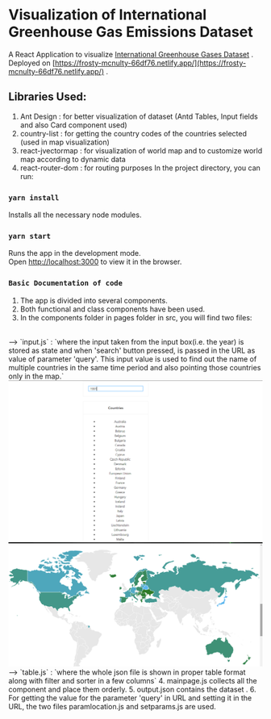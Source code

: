 # Visualization of International Greenhouse Gas Emissions Dataset

A React Application to visualize [International Greenhouse Gases Dataset](https://www.kaggle.com/unitednations/international-greenhouse-gas-emissions) .
<br>
Deployed on [https://frosty-mcnulty-66df76.netlify.app/](https://frosty-mcnulty-66df76.netlify.app/) .

## Libraries Used:
1. Ant Design : for better visualization of dataset (Antd Tables, Input fields and also Card component used)
2. country-list : for getting the country codes of the countries selected (used in map visualization)
3. react-jvectormap : for visualization of world map and to customize world map according to dynamic data
4. react-router-dom : for routing purposes 
In the project directory, you can run:

### `yarn install`

Installs all the necessary node modules.
### `yarn start`

Runs the app in the development mode.\
Open [http://localhost:3000](http://localhost:3000) to view it in the browser.
### `Basic Documentation of code`

1. The app is divided into several components.
2. Both functional and class components have been used.
3. In the components folder in pages folder in src, you will find two files:
  <br>
  --> `input.js` : `where the input taken from the input box(i.e. the year) is stored as state and when 'search' button pressed, is passed in the URL as value of parameter 'query'. This input value is used to find out the name of multiple countries in the same time period and also pointing those countries only in the map.`
  <img src="public\pi1 (1).png"/>
  <img src="public\pi1 (2).png"/>
  <br>
  --> `table.js` : `where the whole json file is shown in proper table format along with filter and sorter in a few columns`
4. mainpage.js collects all the component and place them orderly.
5. output.json contains the dataset .
6. For getting the value for the parameter 'query' in URL and setting it in the URL, the two files paramlocation.js and setparams.js are used.

